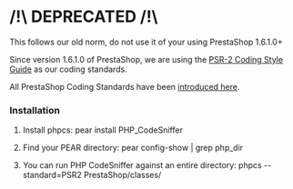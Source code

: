 # /!\ DEPRECATED /!\

This follows our old norm, do not use it of your using PrestaShop 1.6.1.0+

Since version 1.6.1.0 of PrestaShop, we are using the [PSR-2 Coding Style Guide](http://www.php-fig.org/psr/psr-2/) as our coding standards.

All PrestaShop Coding Standards have been [introduced here](http://build.prestashop.com/news/prestashop-coding-standards/).

### Installation

1. Install phpcs:
        pear install PHP_CodeSniffer

2. Find your PEAR directory:
        pear config-show | grep php_dir

3. You can run PHP CodeSniffer against an entire directory:
        phpcs --standard=PSR2 PrestaShop/classes/
